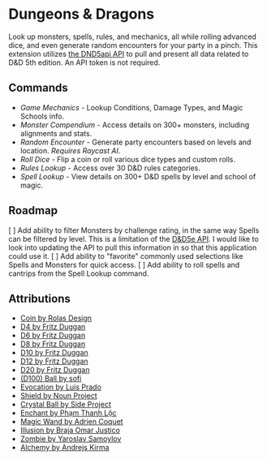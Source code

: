 # Dungeons & Dragons

Look up monsters, spells, rules, and mechanics, all while rolling advanced dice, and even generate random encounters for your party in a pinch. This extension utilizes [the DND5api API](https://dnd5api.co/) to pull and present all data related to D&D 5th edition. An API token is not required.

## Commands
-  *Game Mechanics* - Lookup Conditions, Damage Types, and Magic Schools info.
-  *Monster Compendium* - Access details on 300+ monsters, including alignments and stats.
-  *Random Encounter* - Generate party encounters based on levels and location. _Requires Raycast AI_.
-  *Roll Dice* - Flip a coin or roll various dice types and custom rolls.
-  *Rules Lookup* - Access over 30 D&D rules categories.
-  *Spell Lookup* - View details on 300+ D&D spells by level and school of magic.

## Roadmap
[ ] Add ability to filter Monsters by challenge rating, in the same way Spells can be filtered by level. This is a limitation of the [D&D5e API](https://www.dnd5eapi.co/). I would like to look into updating the API to pull this information in so that this application could use it.
[ ] Add ability to "favorite" commonly used selections like Spells and Monsters for quick access.
[ ] Add ability to roll spells and cantrips from the Spell Lookup command.

## Attributions
- [Coin by Rolas Design](https://thenounproject.com/icon/coin-5920544/)
- [D4 by Fritz Duggan](https://thenounproject.com/icon/d4-4570604/)
- [D6 by Fritz Duggan](https://thenounproject.com/icon/d6-4570605/)
- [D8 by Fritz Duggan](https://thenounproject.com/icon/d8-4570603/)
- [D10 by Fritz Duggan](https://thenounproject.com/icon/d10-4570608/)
- [D12 by Fritz Duggan](https://thenounproject.com/icon/d12-4570606/)
- [D20 by Fritz Duggan](https://thenounproject.com/icon/d20-4570607/)
- [(D100) Ball by sofi](https://thenounproject.com/icon/ball-5976820/)
- [Evocation by Luis Prado](https://thenounproject.com/icon/spell-36060/)
- [Shield by Noun Project](https://thenounproject.com/icon/shield-2352149/)
- [Crystal Ball by Side Project]((https://thenounproject.com/icon/crystal-ball-5879958/))
- [Enchant by Phạm Thanh Lộc](https://thenounproject.com/icon/enchant-3028740/)
- [Magic Wand by Adrien Coquet](https://thenounproject.com/icon/magic-wand-5370864/)
- [Illusion by Braja Omar Justico](https://thenounproject.com/icon/illusion-3499152/)
- [Zombie by Yaroslav Samoylov](https://thenounproject.com/icon/zombie-225089/)
- [Alchemy by Andrejs Kirma](https://thenounproject.com/icon/alchemy-3865447/)